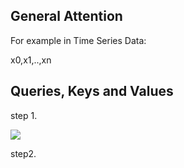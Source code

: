 ## General Attention

For example in Time Series Data:

x0,x1,..,xn



## Queries, Keys and Values

step 1.

![](qkv.png)

step2.

